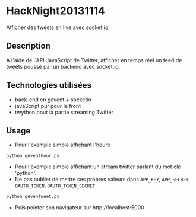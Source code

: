 HackNight20131114
=================

Afficher des tweets en live avec socket.io


Description
-----------
A l'aide de l'API JavaScript de Twitter, afficher en temps réel un feed de tweets poussé par un backend avec socket.io.

Technologies utilisées
----------------------
* back-end en gevent + socketio
* javaScript pur pour le front
* twython pour la partie streaming Twitter

Usage
-----
* Pour l'exemple simple affichant l'heure

`python geventhour.py`

* Pour l'exemple simple affichant un stream twitter parlant du mot clé 'python'.
* Ne pas oublier de mettre ses propres valeurs dans `APP_KEY`, `APP_SECRET`, `OAUTH_TOKEN`, `OAUTH_TOKEN_SECRET`

`python geventweet.py`

* Puis pointer son navigateur sur http://localhost:5000
